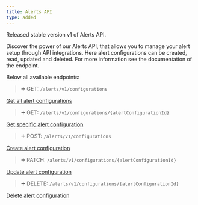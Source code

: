 ```yaml
---
title: Alerts API
type: added
---
```


Released stable version v1 of Alerts API.

Discover the power of our Alerts API, that allows you to manage your alert setup through API integrations.
Here alert configurations can be created, read, updated and deleted. For more information see the documentation of the endpoint.

Below all available endpoints:

> ➕ GET: `/alerts/v1/configurations`

[Get all alert configurations](ref:getallalertconfigurations)

> ➕ GET: `/alerts/v1/configurations/{alertConfigurationId}`

[Get specific alert configuration](ref:getalertconfigurationbyid)

> ➕ POST: `/alerts/v1/configurations`

[Create alert configuration](ref:createalertconfiguration)

> ➕ PATCH: `/alerts/v1/configurations/{alertConfigurationId}`

[Update alert configuration](ref:updatealertconfigurationbyid)

> ➕ DELETE: `/alerts/v1/configurations/{alertConfigurationId}`

[Delete alert configuration](ref:deletealertconfigurationbyid)
